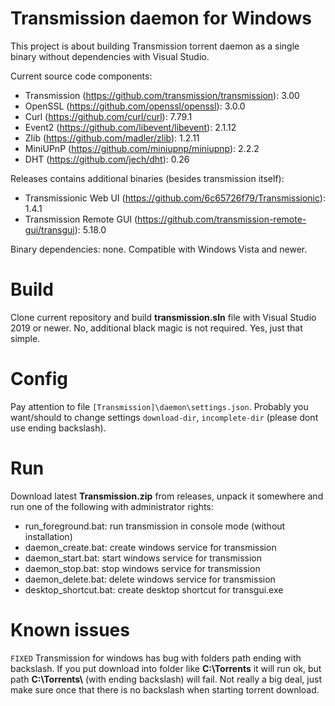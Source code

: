 # Transmission daemon for Windows
This project is about building Transmission torrent daemon as a single binary without dependencies with Visual Studio.

Current source code components:
* Transmission (https://github.com/transmission/transmission): 3.00
* OpenSSL (https://github.com/openssl/openssl): 3.0.0
* Curl (https://github.com/curl/curl): 7.79.1
* Event2 (https://github.com/libevent/libevent): 2.1.12
* Zlib (https://github.com/madler/zlib): 1.2.11
* MiniUPnP (https://github.com/miniupnp/miniupnp): 2.2.2
* DHT (https://github.com/jech/dht): 0.26

Releases contains additional binaries (besides transmission itself):
* Transmissionic Web UI (https://github.com/6c65726f79/Transmissionic): 1.4.1
* Transmission Remote GUI (https://github.com/transmission-remote-gui/transgui): 5.18.0

Binary dependencies: none. Compatible with Windows Vista and newer.

# Build
Clone current repository and build **transmission.sln** file with Visual Studio 2019 or newer. No, additional black magic is not required. Yes, just that simple.

# Config
Pay attention to file `[Transmission]\daemon\settings.json`. Probably you want/should to change settings `download-dir`, `incomplete-dir` (please dont use ending backslash).

# Run
Download latest **Transmission.zip** from releases, unpack it somewhere and run one of the following with administrator rights:
* run_foreground.bat: run transmission in console mode (without installation)
* daemon_create.bat: create windows service for transmission
* daemon_start.bat: start windows service for transmission
* daemon_stop.bat: stop windows service for transmission
* daemon_delete.bat: delete windows service for transmission
* desktop_shortcut.bat: create desktop shortcut for transgui.exe

# Known issues
`FIXED` Transmission for windows has bug with folders path ending with backslash. If you put download into folder like **C:\\Torrents** it will run ok, but path **C:\\Torrents\\** (with ending backslash) will fail. Not really a big deal, just make sure once that there is no backslash when starting torrent download.
